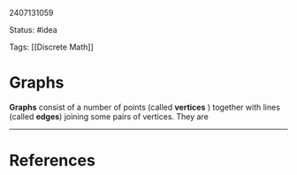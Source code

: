 2407131059

Status: #idea

Tags: [[Discrete Math]]

# Graphs

**Graphs** consist of a number of points (called **vertices** ) together with lines (called **edges**) joining some pairs of vertices. They are 


---
# References
